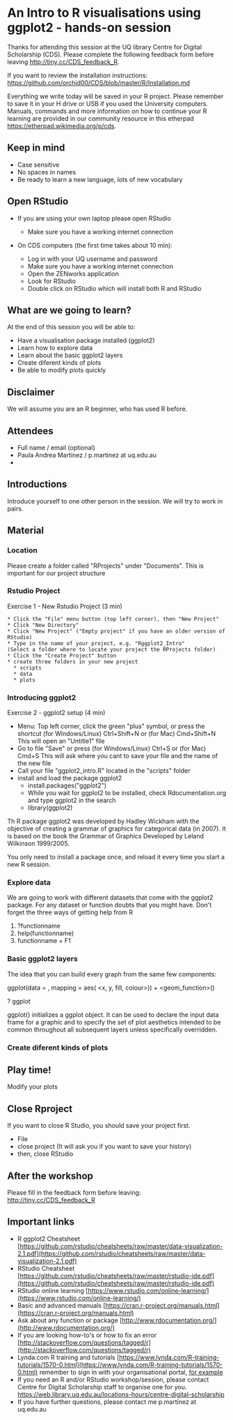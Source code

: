 # An Intro to R visualisations using ggplot2 - hands-on session

Thanks for attending this session at the UQ library Centre for Digital Scholarship (CDS). Please complete the following feedback form before leaving http://tiny.cc/CDS_feedback_R.

If you want to review the installation instructions: https://github.com/orchid00/CDS/blob/master/R/Installation.md

Everything we write today will be saved in your R project. Please remember to save it in your H drive or USB if you used the University computers.
Manuals, commands and more information on how to continue your R learning are provided in our community resource in this etherpad https://etherpad.wikimedia.org/p/cds.

## Keep in mind

* Case sensitive
* No spaces in names
* Be ready to learn a new language, lots of new vocabulary

## Open RStudio

* If you are using your own laptop please open RStudio
  * Make sure you have a working internet connection

* On CDS computers (the first time takes about 10 min):
  * Log in with your UQ username and password
  * Make sure you have a working internet connection
  * Open the ZENworks application
  * Look for RStudio
  * Double click on RStudio which will install both R and RStudio 

## What are we going to learn?

At the end of this session you will be able to:

   * Have a visualisation package installed (ggplot2) 
   * Learn how to explore data
   * Learn about the basic ggplot2 layers 
   * Create diferent kinds of plots 
   * Be able to modify plots quickly
   
## Disclaimer

We will assume you are an R beginner, who has used R before.
   
## Attendees   

* Full name / email (optional)
* Paula Andrea Martinez / p.martinez at uq.edu.au 
* 

## Introductions

Introduce yourself to one other person in the session. We will try to work in pairs.

## Material

### Location
Please create a folder called "RProjects" under "Documents". 
This is important for our project structure

### Rstudio Project
Exercise 1 - New Rstudio Project (3 min) 

    * Click the "File" menu button (top left corner), then "New Project"
    * Click "New Directory"
    * Click "New Project" ("Empty project" if you have an older version of RStudio)
    * Type in the name of your project, e.g. "Rggplot2_Intro" 
    (Select a folder where to locate your project the RProjects folder)
    * Click the "Create Project" button
    * create three folders in your new project
      * scripts
      * data
      * plots

### Introducing ggplot2
Exercise 2 - ggplot2 setup (4 min)

  * Menu: Top left corner, click the green "plus" symbol, or press the shortcut
(for Windows/Linux) Ctrl+Shift+N or (for Mac) Cmd+Shift+N
This will open an "Untitle1" file
  * Go to file "Save" or press (for Windows/Linux) Ctrl+S or (for Mac) Cmd+S 
 This will ask where you cant to save your file and the name of the new file
  * Call your file "ggplot2_intro.R" located 
  in the "scripts" folder
  * install and load the package ggplot2
    * install.packages("ggplot2")
    * While you wait for ggplot2 to be installed, check Rdocumentation.org and type ggplot2 in the search
    * library(ggplot2)
    
Th R package ggplot2 was developed by Hadley Wickham with the objective of creating a grammar of
graphics for categorical data (in 2007). It is based on the book the Grammar of Graphics Developed by Leland Wilkinson 1999/2005. 

You only need to install a package once, and reload it every time you start a new R session.

### Explore data

We are going to work with different datasets that come with the ggplot2 package. For any dataset or function doubts that you might have. Don't forget the three ways of getting help from R

1. ?functionname
2. help(functionname)
3. functionname + F1

### Basic ggplot2 layers

The idea that you can build every graph from the same few components: 

 ggplot(data = <dataset>, mapping = aes( <x, y, fill, colour>)) + 
 <geom_function>()


 ? ggplot

ggplot() initializes a ggplot object. It can be used to declare the input data frame for a graphic and to specify the set of plot aesthetics intended to be common throughout all subsequent layers unless specifically overridden.

### Create diferent kinds of plots 


## Play time!

Modify your plots


## Close Rproject
If you want to close R Studio, you should save your project first.

- File
- close project (It will ask you if you want to save your history)
- then, close RStudio


## After the workshop

Please fill in the feedback form before leaving: http://tiny.cc/CDS_feedback_R

## Important links

* R ggplot2 Cheatsheet [https://github.com/rstudio/cheatsheets/raw/master/data-visualization-2.1.pdf](https://github.com/rstudio/cheatsheets/raw/master/data-visualization-2.1.pdf)
* RStudio Cheatsheet [https://github.com/rstudio/cheatsheets/raw/master/rstudio-ide.pdf](https://github.com/rstudio/cheatsheets/raw/master/rstudio-ide.pdf)
* RStudio online learning [https://www.rstudio.com/online-learning/](https://www.rstudio.com/online-learning/)
* Basic and advanced manuals [https://cran.r-project.org/manuals.html](https://cran.r-project.org/manuals.html)
* Ask about any function or package [http://www.rdocumentation.org/](http://www.rdocumentation.org/)
* If you are looking how-to's or how to fix an error [http://stackoverflow.com/questions/tagged/r](http://stackoverflow.com/questions/tagged/r) 
* Lynda.com R training and tutorials [https://www.lynda.com/R-training-tutorials/1570-0.html](https://www.lynda.com/R-training-tutorials/1570-0.html) remember to sign in with your organisational portal, [for example](https://web.library.uq.edu.au/library-services/training/lyndacom-online-courses)
* If you need an R and/or RStudio workshop/session, please contact Centre for Digital Scholarship staff to organise one for you. https://web.library.uq.edu.au/locations-hours/centre-digital-scholarship
* If you have further questions, please contact me p.martinez at uq.edu.au 
